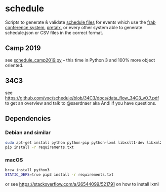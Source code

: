 # schedule

Scripts to generate & validate [schedule files](https://c3voc.de/wiki/schedule) for events which use the [frab conference system][frab-website], [pretalx](https://github.com/pretalx/pretalx), or every other system able to generate schedule.json or CSV files in the correct format.


## Camp 2019

see [schedule_camp2019.py](schedule_camp2019.py) – this time in Python 3 and 100% more object oriented. 


## 34C3

see https://github.com/voc/schedule/blob/34C3/docs/data_flow_34C3_v0.7.pdf to get an overview and talk to @saerdnaer aka Andi if you have questions.

## Dependencies


### Debian and similar
``` bash
sudo apt-get install python python-pip python-lxml libxslt1-dev libxml2-utils
pip install -r requirements.txt
```

### macOS
``` bash
brew install python3
STATIC_DEPS=true pip3 install -r requirements.txt
```
or see https://stackoverflow.com/a/26544099/521791 on how to install lxml


[frab-website]: http://frab.github.io/frab/


